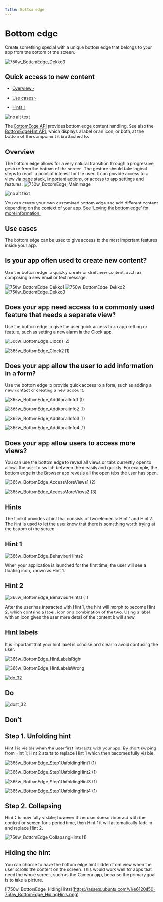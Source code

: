 ```yaml
---
Title: Bottom edge
---
```


# Bottom edge


Create something special with a unique bottom edge that belongs to your app from the bottom of the screen.


![750w_BottomEdge_Dekko3](https://assets.ubuntu.com/v1/792099e5-750w_BottomEdge_Dekko3.png)


## Quick access to new content

-  [Overview ›](#overview)

-  [Use cases ›](#use-cases)

-  [Hints ›](#hints)


![no alt text](https://assets.ubuntu.com/v1/608696e3-developer_links.png)


The  [BottomEdge API](https://developer.ubuntu.com/api/apps/design/qml/sdk-15.04.4/Ubuntu.Components.BottomEdge/) provides bottom edge content handling. See also the  [BottomEdgeHint API](https://developer.ubuntu.com/api/apps/design/qml/sdk-15.04.4/Ubuntu.Components.BottomEdgeHint/), which displays a label or an icon, or both, at the bottom of the component it is attached to.


## Overview


The bottom edge allows for a very natural transition through a progressive gesture from the bottom of the screen. The gesture should take logical steps to reach a point of interest for the user. It can provide access to a view via page stack, important actions, or access to app settings and features.
![750w_BottomEdge_MainImage](https://assets.ubuntu.com/v1/7a805f7a-750w_BottomEdge_MainImage.png)


![no alt text](https://assets.ubuntu.com/v1/75f60d24-link_external.png)


You can create your own customised bottom edge and add different content depending on the context of your app.  [See ‘Loving the bottom edge’ for more information.](http://design.canonical.com/2014/03/loving-the-bottom-edge/)


## Use cases


The bottom edge can be used to give access to the most important features inside your app.


## Is your app often used to create new content?


Use the bottom edge to quickly create or draft new content, such as composing a new email or text message.


![750w_BottomEdge_Dekko1](https://assets.ubuntu.com/v1/e1872a29-750w_BottomEdge_Dekko1.png)
![750w_BottomEdge_Dekko2](https://assets.ubuntu.com/v1/e71cac0e-750w_BottomEdge_Dekko2.png)
![750w_BottomEdge_Dekko3](https://assets.ubuntu.com/v1/792099e5-750w_BottomEdge_Dekko3.png)


## Does your app need access to a commonly used feature that needs a separate view?


Use the bottom edge to give the user quick access to an app setting or feature, such as setting a new alarm in the Clock app.


![366w_BottomEdge_Clock1 (2)](https://assets.ubuntu.com/v1/c80957d2-366w_BottomEdge_Clock1-2.png)


![366w_BottomEdge_Clock2 (1)](https://assets.ubuntu.com/v1/1d680866-366w_BottomEdge_Clock2-1.png)


## Does your app allow the user to add information in a form?


Use the bottom edge to provide quick access to a form, such as adding a new contact or creating a new account.


![366w_BottomEdge_AdditonalInfo1 (1)](https://assets.ubuntu.com/v1/d838401e-366w_BottomEdge_AdditonalInfo1-1.png)


![366w_BottomEdge_AdditonalInfo2 (1)](https://assets.ubuntu.com/v1/cc091cb4-366w_BottomEdge_AdditonalInfo2-1.png)


![366w_BottomEdge_AdditonalInfo3 (1)](https://assets.ubuntu.com/v1/88771047-366w_BottomEdge_AdditonalInfo3-1.png)


![366w_BottomEdge_AdditonalInfo4 (1)](https://assets.ubuntu.com/v1/c5a2ff13-366w_BottomEdge_AdditonalInfo4-1.png)


## Does your app allow users to access more views?


You can use the bottom edge to reveal all views or tabs currently open to allows the user to switch between them easily and quickly. For example, the bottom edge in the Browser app reveals all the open tabs the user has open.


![366w_BottomEdge_AccessMoreViews1 (2)](https://assets.ubuntu.com/v1/c350019d-366w_BottomEdge_AccessMoreViews1-2.png)


![366w_BottomEdge_AccessMoreViews2 (3)](https://assets.ubuntu.com/v1/e6ec7344-366w_BottomEdge_AccessMoreViews2-3.png)


## Hints


The toolkit provides a hint that consists of two elements: Hint 1 and Hint 2. The hint is used to let the user know that there is something worth trying at the bottom of the screen.


## Hint 1
![366w_BottomEdge_BehaviourHints2](https://assets.ubuntu.com/v1/9f1dbb3b-366w_BottomEdge_BehaviourHints2.png)


When your application is launched for the first time, the user will see a floating icon, known as Hint 1.


## Hint 2
![366w_BottomEdge_BehaviourHints1 (1)](https://assets.ubuntu.com/v1/fab43755-366w_BottomEdge_BehaviourHints1-1.png)


After the user has interacted with Hint 1, the hint will morph to become Hint 2, which contains a label, icon or a combination of the two. Using a label with an icon gives the user more detail of the content it will show.


## Hint labels


It is important that your hint label is concise and clear to avoid confusing the user.


![366w_BottomEdge_HintLabelsRight](https://assets.ubuntu.com/v1/f501816b-366w_BottomEdge_HintLabelsRight.png)


![366w_BottomEdge_HintLabelsWrong](https://assets.ubuntu.com/v1/e50550fc-366w_BottomEdge_HintLabelsWrong.png)


![do_32](https://assets.ubuntu.com/v1/74c13c17-do_32.png)


## Do


![dont_32](https://assets.ubuntu.com/v1/01fb853b-dont_32.png)


## Don’t


## Step 1. Unfolding hint


Hint 1 is visible when the user first interacts with your app. By short swiping from Hint 1; Hint 2 starts to replace Hint 1 which then becomes fully visible.


![366w_BottomEdge_Step1UnfoldingHint1 (1)](https://assets.ubuntu.com/v1/0b542b2e-366w_BottomEdge_Step1UnfoldingHint1-1.png)


![366w_BottomEdge_Step1UnfoldingHint2 (1)](https://assets.ubuntu.com/v1/af151c33-366w_BottomEdge_Step1UnfoldingHint2-1.png)


![366w_BottomEdge_Step1UnfoldingHint3 (1)](https://assets.ubuntu.com/v1/606fd284-366w_BottomEdge_Step1UnfoldingHint3-1.png)


![366w_BottomEdge_Step1UnfoldingHint4 (1)](https://assets.ubuntu.com/v1/154a894d-366w_BottomEdge_Step1UnfoldingHint4-1.png)


## Step 2. Collapsing


Hint 2 is now fully visible; however if the user doesn’t interact with the content or screen for a period time, then Hint 1 it will automatically fade in and replace Hint 2.

![750w_BottomEdge_CollapsingHints (1)](https://assets.ubuntu.com/v1/7e1040d0-750w_BottomEdge_CollapsingHints-1.png)


## Hiding the hint


You can choose to have the bottom edge hint hidden from view when the user scrolls the content on the screen. This would work well for apps that need the whole screen, such as the Camera app, because the primary goal is to take a picture.

![750w_BottomEdge_HidingHints)(https://assets.ubuntu.com/v1/e6120d50-750w_BottomEdge_HidingHints.png)


